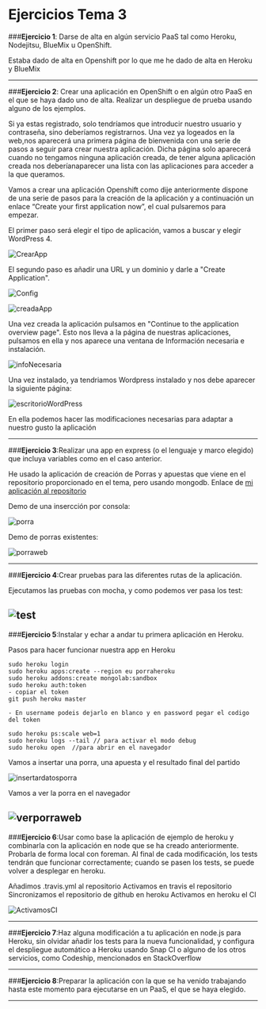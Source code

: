 # **Ejercicios Tema 3**

###**Ejercicio 1**: Darse de alta en algún servicio PaaS tal como Heroku, Nodejitsu, BlueMix u OpenShift.

Estaba dado de alta en Openshift por lo que me he dado de alta en Heroku y BlueMix

----------
###**Ejercicio 2**: Crear una aplicación en OpenShift o en algún otro PaaS en el que se haya dado uno de alta. Realizar un despliegue de prueba usando alguno de los ejemplos.

Si ya estas registrado, solo tendríamos que introducir nuestro usuario y contraseña, sino deberíamos registrarnos.
Una vez ya logeados en la web,nos aparecerá una primera página de bienvenida con una serie de pasos a seguir para crear nuestra aplicación. Dicha página solo aparecerá cuando no tengamos ninguna aplicación creada, de tener alguna aplicación creada nos deberíanaparecer una lista con las aplicaciones para acceder a la que queramos.

Vamos a crear una aplicación
Openshift como dije anteriormente dispone de una serie de pasos para la creación de la aplicación y a continuación un enlace “Create your first application now”, el cual pulsaremos para empezar.

El primer paso será elegir el tipo de aplicación, vamos a buscar y elegir WordPress 4.

![CrearApp](http://i1266.photobucket.com/albums/jj540/Juantan_Tonio/crearapp_zpsjw3mnizc.png)

El segundo paso es añadir una URL y un dominio y darle a "Create Application".

![Config](http://i1266.photobucket.com/albums/jj540/Juantan_Tonio/configApp_zpsmqgf5zxi.png)

![creadaApp](http://i1266.photobucket.com/albums/jj540/Juantan_Tonio/creadaApp_zps3gryhdij.png)

Una vez creada la aplicación pulsamos en "Continue to the application overview page".
Esto nos lleva a la página de nuestras aplicaciones, pulsamos en ella y nos aparece una ventana de Información necesaria e instalación.

![infoNecesaria](http://i1266.photobucket.com/albums/jj540/Juantan_Tonio/instalacionWordpress_zpsbrsfuyo3.png)

Una vez instalado, ya tendriamos Wordpress instalado y nos debe aparecer la siguiente página:

![escritorioWordPress](http://i1266.photobucket.com/albums/jj540/Juantan_Tonio/escritorioWordpress_zpsac9psdjd.png)

En ella podemos hacer las modificaciones necesarias para adaptar a nuestro gusto la aplicación

----------
###**Ejercicio 3**:Realizar una app en express (o el lenguaje y marco elegido) que incluya variables como en el caso anterior.

He usado la aplicación de creación de Porras y apuestas que viene en el repositorio proporcionado en el tema, pero usando mongodb.
Enlace de [mi aplicación al repositorio](https://github.com/cr13/Ejer3Tema3)

Demo de una insercción por consola:

![porra](http://i1266.photobucket.com/albums/jj540/Juantan_Tonio/porra_zpsx5et1tau.png)

Demo de porras existentes:

![porraweb](http://i1266.photobucket.com/albums/jj540/Juantan_Tonio/porraweb_zps3wlxgfjs.png)

----------

###**Ejercicio 4**:Crear pruebas para las diferentes rutas de la aplicación.

Ejecutamos las pruebas con mocha, y como podemos ver pasa los test:

![test](http://i1266.photobucket.com/albums/jj540/Juantan_Tonio/test_zps64vznwff.png)
----------

###**Ejercicio 5**:Instalar y echar a andar tu primera aplicación en Heroku.

Pasos para hacer funcionar nuestra app en Heroku

    sudo heroku login
    sudo heroku apps:create --region eu porraheroku
    sudo heroku addons:create mongolab:sandbox
    sudo heroku auth:token
    - copiar el token
    git push heroku master
    
    - En username podeis dejarlo en blanco y en password pegar el codigo del token

    sudo heroku ps:scale web=1
    sudo heroku logs --tail // para activar el modo debug
    sudo heroku open  //para abrir en el navegador

Vamos a insertar una porra, una apuesta y el resultado final del partido

![insertardatosporra](http://i1266.photobucket.com/albums/jj540/Juantan_Tonio/porraHeroku_zpshoudlxel.png)

Vamos a ver la porra en el navegador

![verporraweb](http://i1266.photobucket.com/albums/jj540/Juantan_Tonio/porraherokuweb_zpsryaa0rfp.png)
----------

###**Ejercicio 6**:Usar como base la aplicación de ejemplo de heroku y combinarla con la aplicación en node que se ha creado anteriormente. Probarla de forma local con foreman. Al final de cada modificación, los tests tendrán que funcionar correctamente; cuando se pasen los tests, se puede volver a desplegar en heroku.

Añadimos .travis.yml al repositorio
Activamos en travis el repositorio
Sincronizamos el repositorio de github en heroku
Activamos en heroku el CI

![ActivamosCI](http://i1266.photobucket.com/albums/jj540/Juantan_Tonio/ciHeroku_zps2scsv0bz.png)



----------
###**Ejercicio 7**:Haz alguna modificación a tu aplicación en node.js para Heroku, sin olvidar añadir los tests para la nueva funcionalidad, y configura el despliegue automático a Heroku usando Snap CI o alguno de los otros servicios, como Codeship, mencionados en StackOverflow

----------
###**Ejercicio 8**:Preparar la aplicación con la que se ha venido trabajando hasta este momento para ejecutarse en un PaaS, el que se haya elegido.

----------
